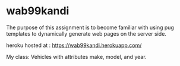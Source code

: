 # wab99kandi
The purpose of this assignment is to become familiar with using pug templates to dynamically generate web pages on the server side.

heroku hosted at : https://wab99kandi.herokuapp.com/

My class: Vehicles with attributes make, model, and year.
